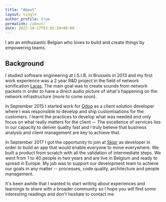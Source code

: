 ```yaml
---
title: "About"
layout: single
author_profile: true
permalink: /about/
date: 2022-10-17T03:02:20+00:00
---
```

I am an enthusiastic Belgian who loves to build and create things by empowering teams.

## Background
I studied software engineering at I.S.I.B. in Brussels in 2013 and my first work experience was a 2 year R&D project in the field of network sonification [Laras](http://laras.be). The main goal was to create sounds from network packets in order to have a direct audio picture of what's happening on the network infrastructure (more to come soon).

In September 2015 I started work for [Odoo](https://odoo.com) as a client solution developer where I was responsible to develop and ship customisations for the customers. I learnt the practices to develop what was needed and only focus on what really matters for the client -- The excellence of services lies in our capacity to deliver quality fast and I truly believe that business analysis and client management are key to achieve that.

In September 2017 I got the opportunity to join at [Skipr](https://skipr.co) as developer in order to build an app that would enable everyone to move everywhere. We built a product from scratch with all the validation of intermediate steps. We went from 1 to 40 people in two years and are live in Belgium and ready to spread in Europe. My job was to support our development team to achieve our goals in any matter -- processes, code quality, architecture and people management.

It's been awhile that I wanted to start writing about experiences and learnings to share with a broader community so I hope you will find some interesting readings and don't hesitate to contact me

